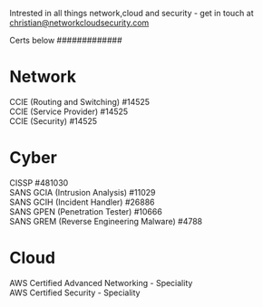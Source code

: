 Intrested in all things network,cloud and security - get in touch at christian@networkcloudsecurity.com

Certs below 
#############


Network
=======
CCIE (Routing and Switching) #14525 <br>
CCIE (Service Provider) #14525 <br>
CCIE (Security) #14525 <br>


Cyber
=======
CISSP #481030 <br>
SANS GCIA (Intrusion Analysis) #11029 <br>
SANS GCIH (Incident Handler) #26886 <br>
SANS GPEN (Penetration Tester) #10666 <br>
SANS GREM (Reverse Engineering Malware) #4788 <br>


Cloud
======
AWS Certified Advanced Networking - Speciality <br>
AWS Certified Security - Speciality <br>

